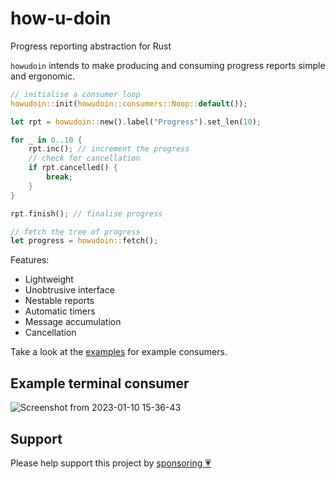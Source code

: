 # how-u-doin

Progress reporting abstraction for Rust

`howudoin` intends to make producing and consuming progress reports simple and ergonomic.

```rust
// initialise a consumer loop
howudoin::init(howudoin::consumers::Noop::default());

let rpt = howudoin::new().label("Progress").set_len(10);

for _ in 0..10 {
    rpt.inc(); // increment the progress
    // check for cancellation
    if rpt.cancelled() {
        break;
    }
}

rpt.finish(); // finalise progress

// fetch the tree of progress
let progress = howudoin::fetch();
```

Features:
- Lightweight
- Unobtrusive interface
- Nestable reports
- Automatic timers
- Message accumulation
- Cancellation

Take a look at the [examples](https://github.com/kdr-aus/how-u-doin/tree/main/examples) for example consumers.

## Example terminal consumer

![Screenshot from 2023-01-10 15-36-43](https://user-images.githubusercontent.com/13831379/211470141-2879f70a-42b5-49ad-894a-3a0bb9c57bac.png)

## Support

Please help support this project by [sponsoring 💗](https://github.com/sponsors/kdr-aus)
